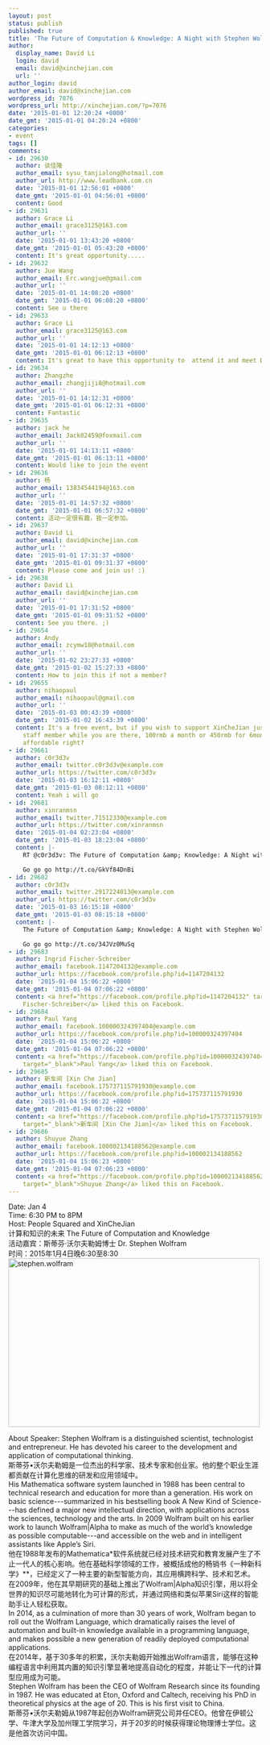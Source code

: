 ```yaml
---
layout: post
status: publish
published: true
title: 'The Future of Computation & Knowledge: A Night with Stephen Wolfram'
author:
  display_name: David Li
  login: david
  email: david@xinchejian.com
  url: ''
author_login: david
author_email: david@xinchejian.com
wordpress_id: 7076
wordpress_url: http://xinchejian.com/?p=7076
date: '2015-01-01 12:20:24 +0800'
date_gmt: '2015-01-01 04:20:24 +0800'
categories:
- event
tags: []
comments:
- id: 29630
  author: 谈佳隆
  author_email: sysu_tanjialong@hotmail.com
  author_url: http://www.leadbank.com.cn
  date: '2015-01-01 12:56:01 +0800'
  date_gmt: '2015-01-01 04:56:01 +0800'
  content: Good
- id: 29631
  author: Grace Li
  author_email: grace3125@163.com
  author_url: ''
  date: '2015-01-01 13:43:20 +0800'
  date_gmt: '2015-01-01 05:43:20 +0800'
  content: It's great opportunity.....
- id: 29632
  author: Jue Wang
  author_email: Erc.wangjue@gmail.com
  author_url: ''
  date: '2015-01-01 14:08:20 +0800'
  date_gmt: '2015-01-01 06:08:20 +0800'
  content: See u there
- id: 29633
  author: Grace Li
  author_email: grace3125@163.com
  author_url: ''
  date: '2015-01-01 14:12:13 +0800'
  date_gmt: '2015-01-01 06:12:13 +0800'
  content: It's great to have this opportunity to  attend it and meet Dr. Stephen.
- id: 29634
  author: Zhangzhe
  author_email: zhangjiji8@hotmail.com
  author_url: ''
  date: '2015-01-01 14:12:31 +0800'
  date_gmt: '2015-01-01 06:12:31 +0800'
  content: Fantastic
- id: 29635
  author: jack he
  author_email: Jack02459@foxmail.com
  author_url: ''
  date: '2015-01-01 14:13:11 +0800'
  date_gmt: '2015-01-01 06:13:11 +0800'
  content: Would like to join the event
- id: 29636
  author: 杨
  author_email: 13834544194@163.com
  author_url: ''
  date: '2015-01-01 14:57:32 +0800'
  date_gmt: '2015-01-01 06:57:32 +0800'
  content: 活动一定很有趣，我一定参加。
- id: 29637
  author: David Li
  author_email: david@xinchejian.com
  author_url: ''
  date: '2015-01-01 17:31:37 +0800'
  date_gmt: '2015-01-01 09:31:37 +0800'
  content: Please come and join us! :)
- id: 29638
  author: David Li
  author_email: david@xinchejian.com
  author_url: ''
  date: '2015-01-01 17:31:52 +0800'
  date_gmt: '2015-01-01 09:31:52 +0800'
  content: See you there. ;)
- id: 29654
  author: Andy
  author_email: zcymw18@hotmail.com
  author_url: ''
  date: '2015-01-02 23:27:33 +0800'
  date_gmt: '2015-01-02 15:27:33 +0800'
  content: How to join this if not a member?
- id: 29655
  author: nihaopaul
  author_email: nihaopaul@gmail.com
  author_url: ''
  date: '2015-01-03 00:43:39 +0800'
  date_gmt: '2015-01-02 16:43:39 +0800'
  content: It's a free event, but if you wish to support XinCheJian just talk to a
    staff member while you are there, 100rmb a month or 450rmb for 6months membership,
    affordable right?
- id: 29661
  author: c0r3d3v
  author_email: twitter.c0r3d3v@example.com
  author_url: https://twitter.com/c0r3d3v
  date: '2015-01-03 16:12:11 +0800'
  date_gmt: '2015-01-03 08:12:11 +0800'
  content: Yeah i will go
- id: 29681
  author: xinranmsn
  author_email: twitter.71512330@example.com
  author_url: https://twitter.com/xinranmsn
  date: '2015-01-04 02:23:04 +0800'
  date_gmt: '2015-01-03 18:23:04 +0800'
  content: |-
    RT @c0r3d3v: The Future of Computation &amp; Knowledge: A Night with Stephen Wolfram | 新车间 [XinCheJian]

    Go go go http://t.co/GkVf84DnBi
- id: 29682
  author: c0r3d3v
  author_email: twitter.2917224013@example.com
  author_url: https://twitter.com/c0r3d3v
  date: '2015-01-03 16:15:18 +0800'
  date_gmt: '2015-01-03 08:15:18 +0800'
  content: |-
    The Future of Computation &amp; Knowledge: A Night with Stephen Wolfram | 新车间 [XinCheJian]

    Go go go http://t.co/34JVz0MuSq
- id: 29683
  author: Ingrid Fischer-Schreiber
  author_email: facebook.1147204132@example.com
  author_url: https://facebook.com/profile.php?id=1147204132
  date: '2015-01-04 15:06:22 +0800'
  date_gmt: '2015-01-04 07:06:22 +0800'
  content: <a href="https://facebook.com/profile.php?id=1147204132" target="_blank">Ingrid
    Fischer-Schreiber</a> liked this on Facebook.
- id: 29684
  author: Paul Yang
  author_email: facebook.100000324397404@example.com
  author_url: https://facebook.com/profile.php?id=100000324397404
  date: '2015-01-04 15:06:22 +0800'
  date_gmt: '2015-01-04 07:06:22 +0800'
  content: <a href="https://facebook.com/profile.php?id=100000324397404"
    target="_blank">Paul Yang</a> liked this on Facebook.
- id: 29685
  author: 新车间 [Xin Che Jian]
  author_email: facebook.175737115791930@example.com
  author_url: https://facebook.com/profile.php?id=175737115791930
  date: '2015-01-04 15:06:22 +0800'
  date_gmt: '2015-01-04 07:06:22 +0800'
  content: <a href="https://facebook.com/profile.php?id=175737115791930"
    target="_blank">新车间 [Xin Che Jian]</a> liked this on Facebook.
- id: 29686
  author: Shuyue Zhang
  author_email: facebook.100002134188562@example.com
  author_url: https://facebook.com/profile.php?id=100002134188562
  date: '2015-01-04 15:06:23 +0800'
  date_gmt: '2015-01-04 07:06:23 +0800'
  content: <a href="https://facebook.com/profile.php?id=100002134188562"
    target="_blank">Shuyue Zhang</a> liked this on Facebook.
---
```

<p>Date: Jan 4<br />
Time: 6:30 PM to 8PM<br />
Host: People Squared and XinCheJian<br />
计算和知识的未来 The Future of Computation and Knowledge<br />
活动嘉宾：斯蒂芬&middot;沃尔夫勒姆博士&nbsp;Dr. Stephen Wolfram<br />
时间：2015年1月4日晚6:30至8:30<br />
<img class="aligncenter size-full wp-image-7077" src="http://xinchejian.com/wp-content/uploads/2015/01/stephen.wolfram.jpg" alt="stephen.wolfram" width="500" height="335" /></p>
<p>About Speaker: Stephen Wolfram is a distinguished scientist, technologist and entrepreneur. He has devoted his career to the development and application of computational thinking.<br />
斯蒂芬&bull;沃尔夫勒姆是一位杰出的科学家、技术专家和创业家。他的整个职业生涯都贡献在计算化思维的研发和应用领域中。<br />
His Mathematica software system launched in 1988 has been central to technical research and education for more than a generation. His work on basic science---summarized in his bestselling book A New Kind of Science---has defined a major new intellectual direction, with applications across the sciences, technology and the arts. In 2009 Wolfram built on his earlier work to launch Wolfram|Alpha to make as much of the world&rsquo;s knowledge as possible computable---and accessible on the web and in intelligent assistants like Apple&rsquo;s Siri.<br />
他在1988年发布的Mathematica*软件系统就已经对技术研究和教育发展产生了不止一代人的核心影响。他在基础科学领域的工作，被概括成他的畅销书《一种新科学》**，已经定义了一种主要的新型智能方向，其应用横跨科学、技术和艺术。在2009年，他在其早期研究的基础上推出了Wolfram|Alpha知识引擎，用以将全世界的知识尽可能地转化为可计算的形式，并通过网络和类似苹果Siri这样的智能助手让人轻松获取。<br />
In 2014, as a culmination of more than 30 years of work, Wolfram began to roll out the Wolfram Language, which dramatically raises the level of automation and built-in knowledge available in a programming language, and makes possible a new generation of readily deployed computational applications.<br />
在2014年，基于30多年的积累，沃尔夫勒姆开始推出Wolfram语言，能够在这种编程语言中利用其内置的知识引擎显著地提高自动化的程度，并能让下一代的计算型应用成为可能。<br />
Stephen Wolfram has been the CEO of Wolfram Research since its founding in 1987. He was educated at Eton, Oxford and Caltech, receiving his PhD in theoretical physics at the age of 20. This is his first visit to China.<br />
斯蒂芬&bull;沃尔夫勒姆从1987年起创办Wolfram研究公司并任CEO。他曾在伊顿公学、牛津大学及加州理工学院学习，并于20岁的时候获得理论物理博士学位。这是他首次访问中国。</p>

